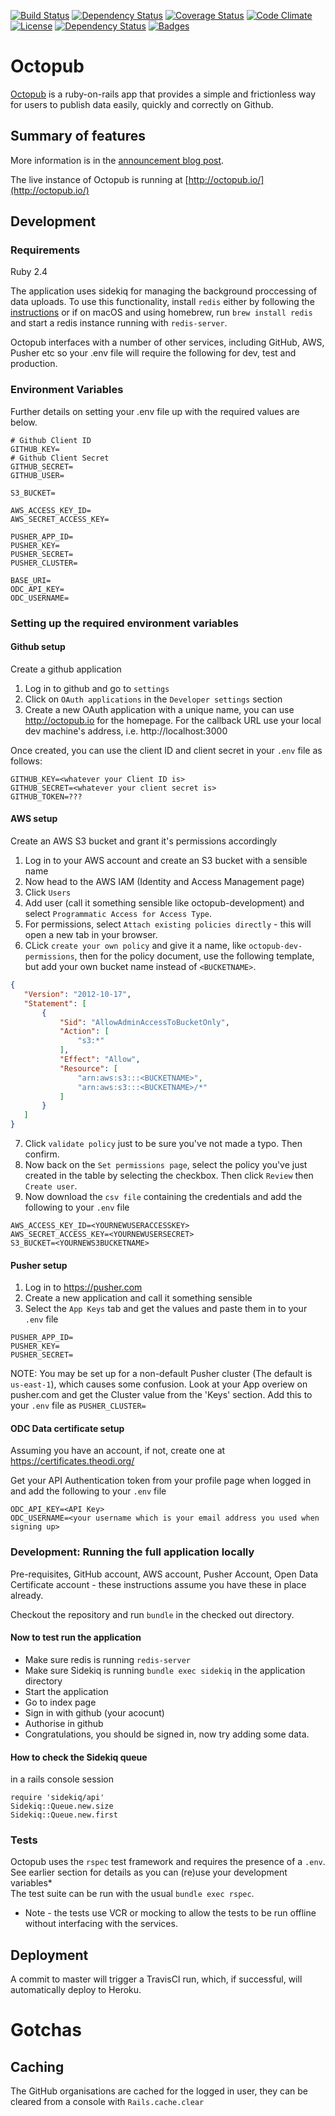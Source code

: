 [![Build Status](http://img.shields.io/travis/theodi/octopub.svg)](https://travis-ci.org/theodi/octopub)
[![Dependency Status](http://img.shields.io/gemnasium/theodi/octopub.svg)](https://gemnasium.com/theodi/octopub)
[![Coverage Status](http://img.shields.io/coveralls/theodi/octopub.svg)](https://coveralls.io/r/theodi/octopub)
[![Code Climate](http://img.shields.io/codeclimate/github/theodi/octopub.svg)](https://codeclimate.com/github/theodi/octopub)
[![License](http://img.shields.io/:license-mit-blue.svg)](http://theodi.mit-license.org)
[![Dependency Status](https://dependencyci.com/github/theodi/octopub/badge)](https://dependencyci.com/github/theodi/octopub)
[![Badges](http://img.shields.io/:badges-7/7-ff6799.svg)](https://github.com/badges/badgerbadgerbadger)


# Octopub

[Octopub](http://octopub.io/) is a ruby-on-rails app that provides a simple and frictionless way for users to publish data easily, quickly and correctly on Github.

## Summary of features

More information is in the [announcement blog post](http://theodi.org/blog/removing-barriers-to-publishing-open-data).

The live instance of Octopub is running at [http://octopub.io/](http://octopub.io/)

## Development

### Requirements
Ruby 2.4

The application uses sidekiq for managing the background proccessing of data uploads. To use this functionality, install ```redis``` either by following the [instructions](https://redis.io/topics/quickstart) or if on macOS and using homebrew, run ```brew install redis``` and start a redis instance running with ```redis-server```.

Octopub interfaces with a number of other services, including GitHub, AWS, Pusher etc so your .env file will require the following for dev, test and production.

### Environment Variables

Further details on setting your .env file up with the required values are below.

```
# Github Client ID
GITHUB_KEY=
# Github Client Secret
GITHUB_SECRET=
GITHUB_USER=

S3_BUCKET=

AWS_ACCESS_KEY_ID=
AWS_SECRET_ACCESS_KEY=

PUSHER_APP_ID=
PUSHER_KEY=
PUSHER_SECRET=
PUSHER_CLUSTER=

BASE_URI=
ODC_API_KEY=
ODC_USERNAME=
```

### Setting up the required environment variables

#### Github setup

Create a github application

1. Log in to github and go to ```settings```
2. Click on ```OAuth applications``` in the ```Developer settings``` section
3. Create a new OAuth application with a unique name, you can use http://octopub.io for the homepage.
For the callback URL use your local dev machine's address, i.e. http://localhost:3000

Once created, you can use the client ID and client secret in your ```.env``` file as follows:

 ```
GITHUB_KEY=<whatever your Client ID is>
GITHUB_SECRET=<whatever your client secret is>
GITHUB_TOKEN=???
```

#### AWS setup

Create an AWS S3 bucket and grant it's permissions accordingly

1. Log in to your AWS account and create an S3 bucket with a sensible name
2. Now head to the AWS IAM (Identity and Access Management page)
3. Click ```Users```
4. Add user (call it something sensible like octopub-development) and select ```Programmatic Access for Access Type```.
5. For permissions, select ```Attach existing policies directly``` - this will open a new tab in your browser.
6. CLick ```create your own policy``` and give it a name, like ```octopub-dev-permissions```, then for the policy document, use the following template, but add your own bucket name instead of ```<BUCKETNAME>```.
 ```json
{
    "Version": "2012-10-17",
    "Statement": [
        {
            "Sid": "AllowAdminAccessToBucketOnly",
            "Action": [
                "s3:*"
            ],
            "Effect": "Allow",
            "Resource": [
                "arn:aws:s3:::<BUCKETNAME>",
                "arn:aws:s3:::<BUCKETNAME>/*"
            ]
        }
    ]
}
```
7. Click ```validate policy``` just to be sure you've not made a typo. Then confirm.
8. Now back on the ```Set permissions page```, select the policy you've just created in the table by selecting the checkbox. Then click ```Review``` then ```Create user```.
9. Now download the ```csv file``` containing the credentials and add the following to your ```.env``` file

```
AWS_ACCESS_KEY_ID=<YOURNEWUSERACCESSKEY>
AWS_SECRET_ACCESS_KEY=<YOURNEWUSERSECRET>
S3_BUCKET=<YOURNEWS3BUCKETNAME>
```

#### Pusher setup

1. Log in to https://pusher.com
2. Create a new application and call it something sensible
3. Select the ```App Keys``` tab and get the values and paste them in to your ```.env``` file

```
PUSHER_APP_ID=
PUSHER_KEY=
PUSHER_SECRET=
```

NOTE: You may be set up for a non-default Pusher cluster (The default is ```us-east-1```), which causes some confusion. Look at your App overiew on pusher.com and get the Cluster value from the 'Keys' section. Add this to your ```.env``` file as ```PUSHER_CLUSTER=```

#### ODC Data certificate setup

Assuming you have an account, if not, create one at https://certificates.theodi.org/

Get your API Authentication token from your profile page when logged in and add the following to your ```.env``` file

```
ODC_API_KEY=<API Key>
ODC_USERNAME=<your username which is your email address you used when signing up>
```

### Development: Running the full application locally

Pre-requisites, GitHub account, AWS account, Pusher Account, Open Data Certificate account - these instructions assume you have these in place already.

Checkout the repository and run ```bundle``` in the checked out directory.

#### Now to test run the application

* Make sure redis is running ```redis-server```
* Make sure Sidekiq is running ```bundle exec sidekiq``` in the application directory
* Start the application
* Go to index page
* Sign in with github (your acocunt)
* Authorise in github
* Congratulations, you should be signed in, now try adding some data.

#### How to check the Sidekiq queue

in a rails console session

```
require 'sidekiq/api'
Sidekiq::Queue.new.size
Sidekiq::Queue.new.first
```
### Tests

Octopub uses the ```rspec``` test framework and requires the presence of a ```.env```. See earlier section for details as you can (re)use your development variables*  
The test suite can be run with the usual ```bundle exec rspec```.  
* Note - the tests use VCR or mocking to allow the tests to be run offline without interfacing with the services.

## Deployment

A commit to master will trigger a TravisCI run, which, if successful, will automatically deploy to Heroku.

# Gotchas

## Caching

The GitHub organisations are cached for the logged in user, they can be cleared from a console with ```Rails.cache.clear```
